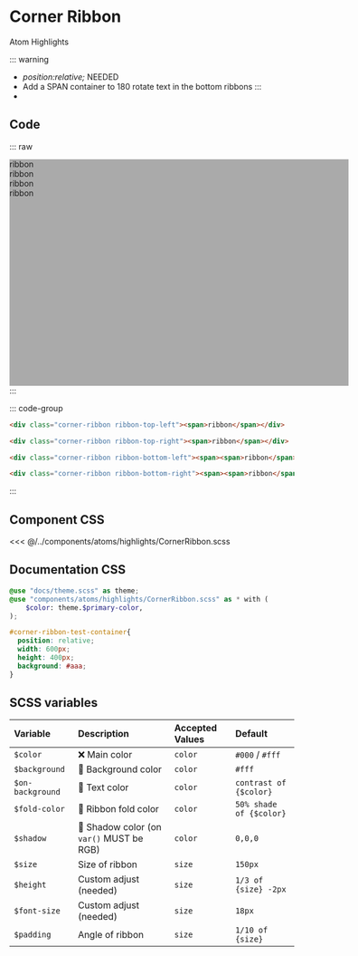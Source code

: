 # Corner Ribbon
<Badge type="tip">Atom</Badge> <Badge type="info">Highlights</Badge>

::: warning
- *position:relative;* NEEDED
- Add a SPAN container to 180 rotate text in the bottom ribbons
:::
- 
## Code

::: raw
<div class="dev-section">
    <div id="corner-ribbon-test-container">
        <div class="corner-ribbon ribbon-top-left"><span>ribbon</span></div>
        <div class="corner-ribbon ribbon-top-right"><span>ribbon</span></div>
        <div class="corner-ribbon ribbon-bottom-left"><span><span>ribbon</span></span></div>
        <div class="corner-ribbon ribbon-bottom-right"><span><span>ribbon</span></span></div>
    </div>
</div>
:::


::: code-group
```html [top-left]
<div class="corner-ribbon ribbon-top-left"><span>ribbon</span></div>
```
```html [top-right]
<div class="corner-ribbon ribbon-top-right"><span>ribbon</span></div>
```
```html [bottom-left]
<div class="corner-ribbon ribbon-bottom-left"><span><span>ribbon</span></span></div>
```
```html [bottom-right]
<div class="corner-ribbon ribbon-bottom-right"><span><span>ribbon</span></span></div>
```
:::

## Component CSS

<<< @/../components/atoms/highlights/CornerRibbon.scss

## Documentation CSS

```scss
@use "docs/theme.scss" as theme;
@use "components/atoms/highlights/CornerRibbon.scss" as * with (
    $color: theme.$primary-color,
);

#corner-ribbon-test-container{
  position: relative;
  width: 600px;
  height: 400px;
  background: #aaa;
}
```


## SCSS variables

| Variable         | Description                                                          | Accepted Values | Default                 |
|:-----------------|:---------------------------------------------------------------------|:----------------|:------------------------|
| `$color`         | :x: Main color                                                       | `color`         | `#000` / `#fff`         |
| `$background`    | :first_quarter_moon_with_face: Background color                      | `color`         | `#fff`                  |
| `$on-background` | :first_quarter_moon_with_face: Text color                            | `color`         | `contrast of {$color}`  |
| `$fold-color`    | :first_quarter_moon_with_face: Ribbon fold color                     | `color`         | `50% shade of {$color}` |
| `$shadow`        | :first_quarter_moon_with_face: Shadow color (on `var()` MUST be RGB) | `color`         | `0,0,0`                 |
| `$size`          | Size of ribbon                                                       | `size`          | `150px`                 |
| `$height`        | Custom adjust (needed)                                               | `size`          | `1/3 of {size} -2px`    |
| `$font-size`     | Custom adjust (needed)                                               | `size`          | `18px`                  |
| `$padding`       | Angle of ribbon                                                      | `size`          | `1/10 of {size}`        |

<style lang="scss">
@use "docs/theme.scss" as theme;
@use "components/atoms/highlights/CornerRibbon.scss" as * with (
    $color: theme.$primary-color,
);

#corner-ribbon-test-container{
  position: relative;
  width: 600px;
  height: 400px;
  background: #aaa;
}
</style>